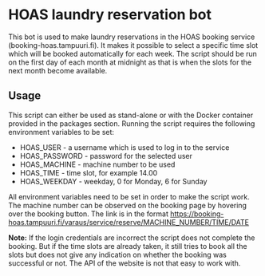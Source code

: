 # HOAS laundry reservation bot
This bot is used to make laundry reservations in the HOAS booking service (booking-hoas.tampuuri.fi). It makes it possible to select a specific time slot which will be booked automatically for each week. The script should be run on the first day of each month at midnight as that is when the slots for the next month become available.

## Usage
This script can either be used as stand-alone or with the Docker container provided in the packages section. Running the script requires the following environment variables to be set:

- HOAS_USER - a username which is used to log in to the service
- HOAS_PASSWORD - password for the selected user
- HOAS_MACHINE - machine number to be used
- HOAS_TIME - time slot, for example 14.00
- HOAS_WEEKDAY - weekday, 0 for Monday, 6 for Sunday

All environment variables need to be set in order to make the script work. The machine number can be observed on the booking page by hovering over the booking button. The link is in the format https://booking-hoas.tampuuri.fi/varaus/service/reserve/MACHINE_NUMBER/TIME/DATE

**Note:** If the login credentials are incorrect the script does not complete the booking. But if the time slots are already taken, it still tries to book all the slots but does not give any indication on whether the booking was successful or not. The API of the website is not that easy to work with.
